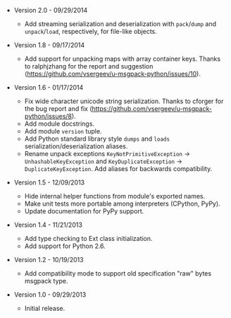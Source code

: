 * Version 2.0 - 09/29/2014
    * Add streaming serialization and deserialization with `pack`/`dump` and `unpack`/`load`, respectively, for file-like objects.

* Version 1.8 - 09/17/2014
    * Add support for unpacking maps with array container keys. Thanks to ralphjzhang for the report and suggestion (https://github.com/vsergeev/u-msgpack-python/issues/10).

* Version 1.6 - 01/17/2014
    * Fix wide character unicode string serialization. Thanks to cforger for the bug report and fix (https://github.com/vsergeev/u-msgpack-python/issues/8).
    * Add module docstrings.
    * Add module `version` tuple.
    * Add Python standard library style `dumps` and `loads` serialization/deserialization aliases.
    * Rename unpack exceptions `KeyNotPrimitiveException` -> `UnhashableKeyException` and `KeyDuplicateException` -> `DuplicateKeyException`. Add aliases for backwards compatibility.

* Version 1.5 - 12/09/2013
    * Hide internal helper functions from module's exported names.
    * Make unit tests more portable among interpreters (CPython, PyPy).
    * Update documentation for PyPy support.

* Version 1.4 - 11/21/2013
    * Add type checking to Ext class initialization.
    * Add support for Python 2.6.

* Version 1.2 - 10/19/2013
    * Add compatibility mode to support old specification "raw" bytes msgpack type.

* Version 1.0 - 09/29/2013
    * Initial release.

